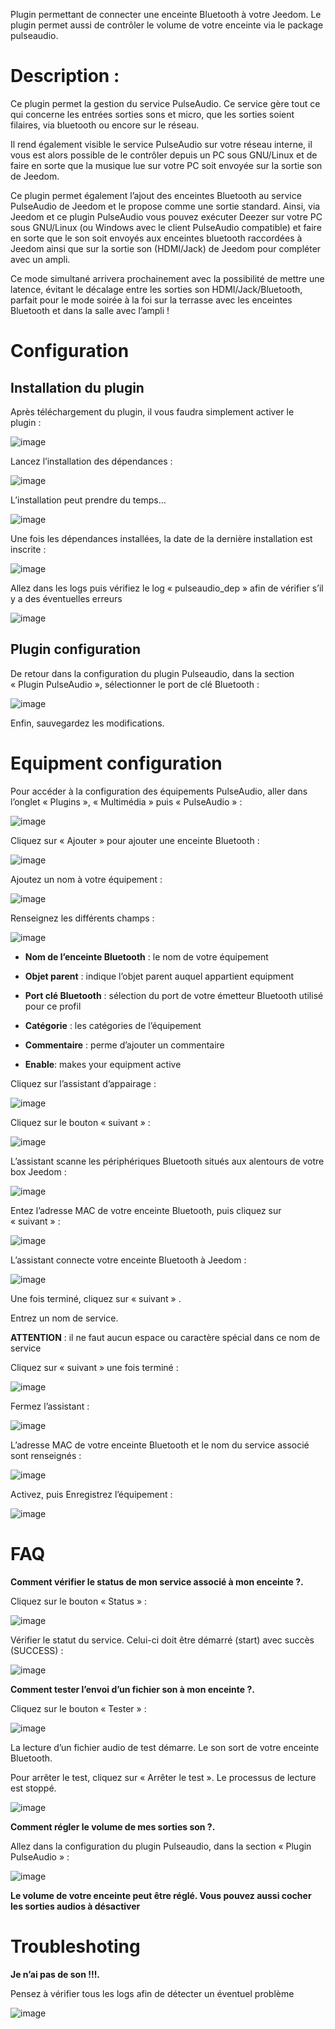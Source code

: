 Plugin permettant de connecter une enceinte Bluetooth à votre Jeedom. Le
plugin permet aussi de contrôler le volume de votre enceinte via le
package pulseaudio.

Description : 
=============

Ce plugin permet la gestion du service PulseAudio. Ce service gère tout
ce qui concerne les entrées sorties sons et micro, que les sorties
soient filaires, via bluetooth ou encore sur le réseau.

Il rend également visible le service PulseAudio sur votre réseau
interne, il vous est alors possible de le contrôler depuis un PC sous
GNU/Linux et de faire en sorte que la musique lue sur votre PC soit
envoyée sur la sortie son de Jeedom.

Ce plugin permet également l’ajout des enceintes Bluetooth au service
PulseAudio de Jeedom et le propose comme une sortie standard. Ainsi, via
Jeedom et ce plugin PulseAudio vous pouvez exécuter Deezer sur votre PC
sous GNU/Linux (ou Windows avec le client PulseAudio compatible) et
faire en sorte que le son soit envoyés aux enceintes bluetooth
raccordées à Jeedom ainsi que sur la sortie son (HDMI/Jack) de Jeedom
pour compléter avec un ampli.

Ce mode simultané arrivera prochainement avec la possibilité de mettre
une latence, évitant le décalage entre les sorties son
HDMI/Jack/Bluetooth, parfait pour le mode soirée à la foi sur la
terrasse avec les enceintes Bluetooth et dans la salle avec l’ampli !

Configuration
=============

Installation du plugin 
----------------------

Après téléchargement du plugin, il vous faudra simplement activer le
plugin :

![image](index_html_6e0dcff06783d142.png)

Lancez l’installation des dépendances :

![image](index_html_ee255917648caafe.png)

L’installation peut prendre du temps…

![image](index_html_8f5ac294e319722b.png)

Une fois les dépendances installées, la date de la dernière installation
est inscrite :

![image](index_html_ae07628d0d9cf23c.png)

Allez dans les logs puis vérifiez le log « pulseaudio\_dep » afin de
vérifier s’il y a des éventuelles erreurs

![image](index_html_1857092a331f01.png)

Plugin configuration
-----------------------

De retour dans la configuration du plugin Pulseaudio, dans la section
« Plugin PulseAudio », sélectionner le port de clé Bluetooth :

![image](index_html_a5211f99cfeafe53.png)

Enfin, sauvegardez les modifications.

Equipment configuration
=============================

Pour accéder à la configuration des équipements PulseAudio, aller dans
l’onglet « Plugins », « Multimédia » puis « PulseAudio » :

![image](index_html_6144037f2a656556.png)

Cliquez sur « Ajouter » pour ajouter une enceinte Bluetooth :

![image](index_html_a952e7310171feda.png)

Ajoutez un nom à votre équipement :

![image](index_html_5a766711e205ad3.png)

Renseignez les différents champs :

![image](index_html_59ce8e4aed01a0ef.png)

-   **Nom de l’enceinte Bluetooth** : le nom de votre équipement

-   **Objet parent** : indique l’objet parent auquel appartient
    equipment

-   **Port clé Bluetooth** : sélection du port de votre émetteur
    Bluetooth utilisé pour ce profil

-   **Catégorie** : les catégories de l’équipement

-   **Commentaire** : perme d’ajouter un commentaire

-   **Enable**: makes your equipment active

Cliquez sur l’assistant d’appairage :

![image](index_html_b11a463a181fee2c.png)

Cliquez sur le bouton « suivant » :

![image](index_html_74cfef6547af4c77.png)

L’assistant scanne les périphériques Bluetooth situés aux alentours de
votre box Jeedom :

![image](index_html_fe41bb846a95a14d.png)

Entez l’adresse MAC de votre enceinte Bluetooth, puis cliquez sur
« suivant » :

![image](index_html_dc20199f96adebcf.png)

L’assistant connecte votre enceinte Bluetooth à Jeedom :

![image](index_html_775afe588b6090f6.png)

Une fois terminé, cliquez sur « suivant » .

Entrez un nom de service.

**ATTENTION** : il ne faut aucun espace ou caractère spécial dans ce nom
de service

Cliquez sur « suivant » une fois terminé :

![image](index_html_d15cbd674d21a3e7.png)

Fermez l’assistant :

![image](index_html_34ceb59a4191f244.png)

L’adresse MAC de votre enceinte Bluetooth et le nom du service associé
sont renseignés :

![image](index_html_2f0531b2fa9ff325.png)

Activez, puis Enregistrez l’équipement :

![image](index_html_b314d3c57bca2c32.png)

FAQ
===

**Comment vérifier le status de mon service associé à mon enceinte ?.**

Cliquez sur le bouton « Status » :

![image](index_html_44f3633e34fd5c50.png)

Vérifier le statut du service. Celui-ci doit être démarré (start) avec
succès (SUCCESS) :

![image](index_html_fa551e46a49f58af.png)

**Comment tester l’envoi d’un fichier son à mon enceinte ?.**

Cliquez sur le bouton « Tester » :

![image](index_html_bcb212ce18487be2.png)

La lecture d’un fichier audio de test démarre. Le son sort de votre
enceinte Bluetooth.

Pour arrêter le test, cliquez sur « Arrêter le test ». Le processus de
lecture est stoppé.

![image](index_html_d2e914b1c2572539.png)

**Comment régler le volume de mes sorties son ?.**

Allez dans la configuration du plugin Pulseaudio, dans la section
« Plugin PulseAudio » :

![image](index_html_5ba2b0d4b358e723.png)

**Le volume de votre enceinte peut être réglé. Vous pouvez aussi cocher
les sorties audios à désactiver**

Troubleshoting 
==============

**Je n’ai pas de son !!!.**

Pensez à vérifier tous les logs afin de détecter un éventuel problème 

![image](index_html_672321a0b40ba4c5.png)
